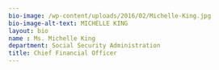 ```yaml
---
bio-image: /wp-content/uploads/2016/02/Michelle-King.jpg
bio-image-alt-text: MICHELLE KING
layout: bio
name : Ms. Michelle King
department: Social Security Administration
title: Chief Financial Officer
---
```



